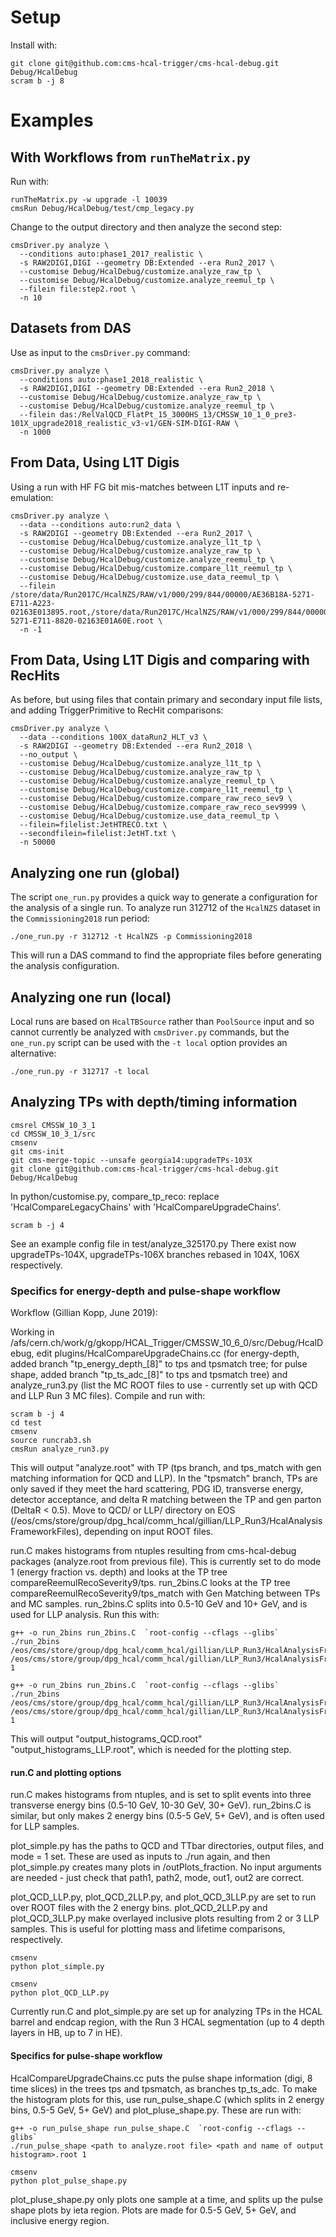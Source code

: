 # Setup

Install with:

    git clone git@github.com:cms-hcal-trigger/cms-hcal-debug.git Debug/HcalDebug
    scram b -j 8

# Examples

## With Workflows from `runTheMatrix.py`

Run with:

    runTheMatrix.py -w upgrade -l 10039
    cmsRun Debug/HcalDebug/test/cmp_legacy.py

Change to the output directory and then analyze the second step:

    cmsDriver.py analyze \
      --conditions auto:phase1_2017_realistic \
      -s RAW2DIGI,DIGI --geometry DB:Extended --era Run2_2017 \
      --customise Debug/HcalDebug/customize.analyze_raw_tp \
      --customise Debug/HcalDebug/customize.analyze_reemul_tp \
      --filein file:step2.root \
      -n 10

## Datasets from DAS

Use as input to the `cmsDriver.py` command:

    cmsDriver.py analyze \
      --conditions auto:phase1_2018_realistic \
      -s RAW2DIGI,DIGI --geometry DB:Extended --era Run2_2018 \
      --customise Debug/HcalDebug/customize.analyze_raw_tp \
      --customise Debug/HcalDebug/customize.analyze_reemul_tp \
      --filein das:/RelValQCD_FlatPt_15_3000HS_13/CMSSW_10_1_0_pre3-101X_upgrade2018_realistic_v3-v1/GEN-SIM-DIGI-RAW \
      -n 1000

## From Data, Using L1T Digis

Using a run with HF FG bit mis-matches between L1T inputs and re-emulation:

    cmsDriver.py analyze \
      --data --conditions auto:run2_data \
      -s RAW2DIGI --geometry DB:Extended --era Run2_2017 \
      --customise Debug/HcalDebug/customize.analyze_l1t_tp \
      --customise Debug/HcalDebug/customize.analyze_raw_tp \
      --customise Debug/HcalDebug/customize.analyze_reemul_tp \
      --customise Debug/HcalDebug/customize.compare_l1t_reemul_tp \
      --customise Debug/HcalDebug/customize.use_data_reemul_tp \
      --filein /store/data/Run2017C/HcalNZS/RAW/v1/000/299/844/00000/AE36B18A-5271-E711-A223-02163E013895.root,/store/data/Run2017C/HcalNZS/RAW/v1/000/299/844/00000/46B78BA1-5271-E711-8820-02163E01A60E.root \
      -n -1

## From Data, Using L1T Digis and comparing with RecHits

As before, but using files that contain primary and secondary input file lists, and
adding TriggerPrimitive to RecHit comparisons:

    cmsDriver.py analyze \
      --data --conditions 100X_dataRun2_HLT_v3 \
      -s RAW2DIGI --geometry DB:Extended --era Run2_2018 \
      --no_output \
      --customise Debug/HcalDebug/customize.analyze_l1t_tp \
      --customise Debug/HcalDebug/customize.analyze_raw_tp \
      --customise Debug/HcalDebug/customize.analyze_reemul_tp \
      --customise Debug/HcalDebug/customize.compare_l1t_reemul_tp \
      --customise Debug/HcalDebug/customize.compare_raw_reco_sev9 \
      --customise Debug/HcalDebug/customize.compare_raw_reco_sev9999 \
      --customise Debug/HcalDebug/customize.use_data_reemul_tp \
      --filein=filelist:JetHTRECO.txt \
      --secondfilein=filelist:JetHT.txt \
      -n 50000

## Analyzing one run (global)

The script `one_run.py` provides a quick way to generate a configuration for the analysis of a single run. To analyze run 312712 of the `HcalNZS` dataset in the `Commissioning2018` run period:

    ./one_run.py -r 312712 -t HcalNZS -p Commissioning2018

This will run a DAS command to find the appropriate files before generating the analysis configuration.

## Analyzing one run (local)

Local runs are based on `HcalTBSource` rather than `PoolSource` input and so cannot currently be analyzed with `cmsDriver.py` commands, but the `one_run.py` script can be used with the `-t local` option provides an alternative:

    ./one_run.py -r 312717 -t local

## Analyzing TPs with depth/timing information

    cmsrel CMSSW_10_3_1 
    cd CMSSW_10_3_1/src 
    cmsenv 
    git cms-init 
    git cms-merge-topic --unsafe georgia14:upgradeTPs-103X 
    git clone git@github.com:cms-hcal-trigger/cms-hcal-debug.git Debug/HcalDebug 

In python/customise.py, compare_tp_reco: replace 'HcalCompareLegacyChains' with 'HcalCompareUpgradeChains'.

    scram b -j 4 

See an example config file in test/analyze_325170.py
There exist now upgradeTPs-104X, upgradeTPs-106X branches rebased in 104X, 106X respectively.  

### Specifics for energy-depth and pulse-shape workflow
Workflow (Gillian Kopp, June 2019):

Working in /afs/cern.ch/work/g/gkopp/HCAL_Trigger/CMSSW_10_6_0/src/Debug/HcalDebug, edit plugins/HcalCompareUpgradeChains.cc (for energy-depth, added branch "tp_energy_depth_[8]" to tps and tpsmatch tree; for pulse shape, added branch "tp_ts_adc_[8]" to tps and tpsmatch tree) and analyze_run3.py (list the MC ROOT files to use - currently set up with QCD and LLP Run 3 MC files). Compile and run with:
    
    scram b -j 4
    cd test
    cmsenv
    source runcrab3.sh
    cmsRun analyze_run3.py

This will output "analyze.root" with TP (tps branch, and tps_match with gen matching information for QCD and LLP). In the "tpsmatch" branch, TPs are only saved if they meet the hard scattering, PDG ID, transverse energy, detector acceptance, and delta R matching between the TP and gen parton (DeltaR < 0.5).  Move to QCD/ or LLP/ directory on EOS (/eos/cms/store/group/dpg_hcal/comm_hcal/gillian/LLP_Run3/HcalAnalysisFrameworkFiles), depending on input ROOT files.

run.C makes histograms from ntuples resulting from cms-hcal-debug packages (analyze.root from previous file). This is currently set to do mode 1 (energy fraction vs. depth) and looks at the TP tree compareReemulRecoSeverity9/tps. run_2bins.C looks at the TP tree compareReemulRecoSeverity9/tps_match with Gen Matching between TPs and MC samples. run_2bins.C splits into 0.5-10 GeV and 10+ GeV, and is used for LLP analysis. Run this with:

    g++ -o run_2bins run_2bins.C  `root-config --cflags --glibs`
    ./run_2bins /eos/cms/store/group/dpg_hcal/comm_hcal/gillian/LLP_Run3/HcalAnalysisFrameworkFiles/QCD_2bins/ /eos/cms/store/group/dpg_hcal/comm_hcal/gillian/LLP_Run3/HcalAnalysisFrameworkFiles/QCD_2bins/output_histograms_QCD_2bins.root 1
    
    g++ -o run_2bins run_2bins.C  `root-config --cflags --glibs`
    ./run_2bins /eos/cms/store/group/dpg_hcal/comm_hcal/gillian/LLP_Run3/HcalAnalysisFrameworkFiles/LLP_mh125_mx50_pl500_ev1000/ /eos/cms/store/group/dpg_hcal/comm_hcal/gillian/LLP_Run3/HcalAnalysisFrameworkFiles/LLP_mh125_mx50_pl500_ev1000/output_histograms_mh125_mx50_pl500_ev1000.root 1

This will output "output_histograms_QCD.root" "output_histograms_LLP.root", which is needed for the plotting step.

#### run.C and plotting options
run.C makes histograms from ntuples, and is set to split events into three transverse energy bins (0.5-10 GeV, 10-30 GeV, 30+ GeV). run_2bins.C is similar, but only makes 2 energy bins (0.5-5 GeV, 5+ GeV), and is often used for LLP samples.

plot_simple.py has the paths to QCD and TTbar directories, output files, and mode = 1 set. These are used as inputs to ./run again, and then plot_simple.py creates many plots in /outPlots_fraction. No input arguments are needed - just check that path1, path2, mode, out1, out2 are correct.

plot_QCD_LLP.py, plot_QCD_2LLP.py, and plot_QCD_3LLP.py are set to run over ROOT files with the 2 energy bins. plot_QCD_2LLP.py and plot_QCD_3LLP.py make overlayed inclusive plots resulting from 2 or 3 LLP samples. This is useful for plotting mass and lifetime comparisons, respectively.

    cmsenv
    python plot_simple.py
    
    cmsenv
    python plot_QCD_LLP.py
    
Currently run.C and plot_simple.py are set up for analyzing TPs in the HCAL barrel and endcap region, with the Run 3 HCAL segmentation (up to 4 depth layers in HB, up to 7 in HE).

#### Specifics for pulse-shape workflow
HcalCompareUpgradeChains.cc puts the pulse shape information (digi, 8 time slices) in the trees tps and tpsmatch, as branches tp_ts_adc. To make the histogram plots for this, use run_pulse_shape.C (which splits in 2 energy bins, 0.5-5 GeV, 5+ GeV) and plot_pluse_shape.py. These are run with:
    
    g++ -o run_pulse_shape run_pulse_shape.C  `root-config --cflags --glibs`
    ./run_pulse_shape <path to analyze.root file> <path and name of output histogram>.root 1
    
    cmsenv
    python plot_pulse_shape.py 

plot_pluse_shape.py only plots one sample at a time, and splits up the pulse shape plots by ieta region. Plots are made for 0.5-5 GeV, 5+ GeV, and inclusive energy region.
